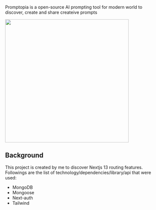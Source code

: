 Promptopia is a open-source AI prompting tool for modern world to discover, create and share createive prompts

<img src='https://github.com/mailfarihan/promptopia/assets/137183230/4fa78e23-8af1-4a24-93be-294741eec2ee' height="400" />

## Background

This project is created by me to discover Nextjs 13 routing features. Followings are the list of technology/dependencies/library/api that were used:

- MongoDB
- Mongoose
- Next-auth
- Tailwind

